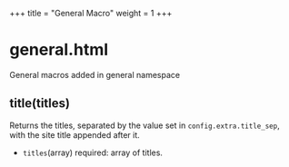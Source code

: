 +++
title = "General Macro"
weight = 1
+++
# general.html
General macros added in general namespace

## title(titles)
Returns the titles, separated by the value set in `config.extra.title_sep`, with the site title appended after it.
- `titles`(array) required: array of titles.